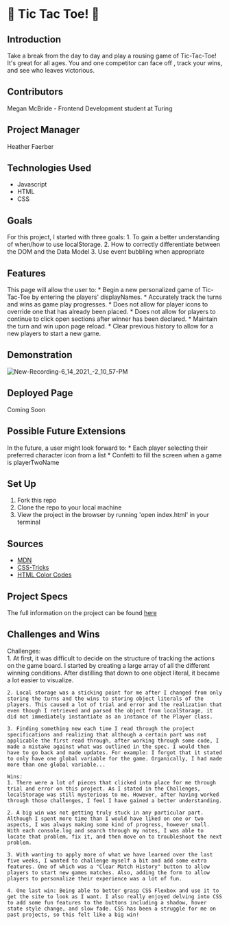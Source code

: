 # 🐷 Tic Tac Toe! 🐯

## Introduction
  Take a break from the day to day and play a rousing game of Tic-Tac-Toe! It's great for all ages. You and one competitor can face off , track your wins, and see who leaves victorious.

## Contributors
  Megan McBride - Frontend Development student at Turing

## Project Manager
  Heather Faerber

## Technologies Used
  * Javascript
  * HTML
  * CSS

## Goals
  For this project, I started with three goals:
    1. To gain a better understanding of when/how to use localStorage.
    2. How to correctly differentiate between the DOM and the Data Model
    3. Use event bubbling when appropriate

## Features
  This page will allow the user to:
    * Begin a new personalized game of Tic-Tac-Toe by entering the players' displayNames.
    * Accurately track the turns and wins as game play progresses.
    * Does not allow for player icons to override one that has already been placed.
    * Does not allow for players to continue to click open sections after winner has been declared.
    * Maintain the turn and win upon page reload.
    * Clear previous history to allow for a new players to start a new game.

## Demonstration
  ![New-Recording-6_14_2021_-2_10_57-PM](https://user-images.githubusercontent.com/78767067/121958594-15e6e380-cd21-11eb-9574-324589064c39.gif)

## Deployed Page
  Coming Soon

## Possible Future Extensions
  In the future, a user might look forward to:
    * Each player selecting their preferred character icon from a list
    * Confetti to fill the screen when a game is playerTwoName

## Set Up
  1. Fork this repo
  2. Clone the repo to your local machine
  3. View the project in the browser by running 'open index.html' in your terminal

## Sources
  * [MDN](https://developer.mozilla.org/en-US/)
  * [CSS-Tricks](https://css-tricks.com/)
  * [HTML Color Codes](https://htmlcolorcodes.com/)

## Project Specs
  The full information on the project can be found [here](https://frontend.turing.edu/projects/module-1/tic-tac-toe-solo.html)

## Challenges and Wins

   Challenges:  
    1. At first, it was difficult to decide on the structure of tracking the actions on the game board. I started by creating a large array of all the different winning conditions. After distilling that down to one object literal, it became a lot easier to visualize.

    2. Local storage was a sticking point for me after I changed from only storing the turns and the wins to storing object literals of the players. This caused a lot of trial and error and the realization that even though I retrieved and parsed the object from localStorage, it did not immediately instantiate as an instance of the Player class.

    3. Finding something new each time I read through the project specifications and realizing that although a certain part was not applicable the first read through, after working through some code, I made a mistake against what was outlined in the spec. I would then have to go back and made updates. For example: I forgot that it stated to only have one global variable for the game. Organically, I had made more than one global variable...

    Wins:
    1. There were a lot of pieces that clicked into place for me through trial and error on this project. As I stated in the Challenges, localStorage was still mysterious to me. However, after having worked through those challenges, I feel I have gained a better understanding.

    2. A big win was not getting truly stuck in any particular part. Although I spent more time than I would have liked on one or two aspects, I was always making some kind of progress, however small. With each console.log and search through my notes, I was able to locate that problem, fix it, and then move on to troubleshoot the next problem.

    3. With wanting to apply more of what we have learned over the last five weeks, I wanted to challenge myself a bit and add some extra features. One of which was a "Clear Match History" button to allow players to start new games matches. Also, adding the form to allow players to personalize their experience was a lot of fun.

    4. One last win: Being able to better grasp CSS Flexbox and use it to get the site to look as I want. I also really enjoyed delving into CSS to add some fun features to the buttons including a shadow, hover state style change, and slow fade. CSS has been a struggle for me on past projects, so this felt like a big win!
